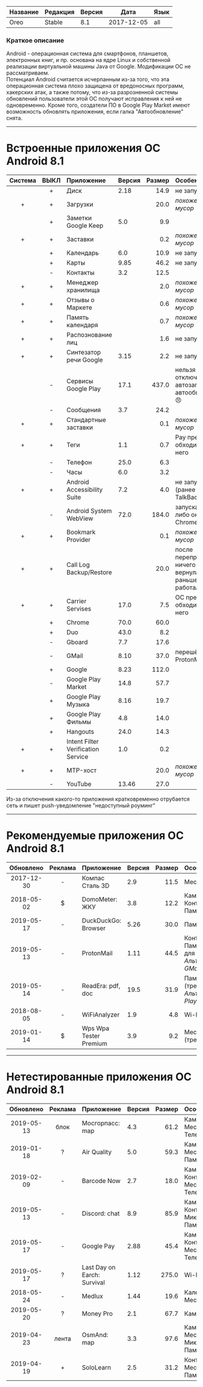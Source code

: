 [License]://creativecommons.org/licenses/by-nc-sa/4.0/deed.ru

Название|Редакция|Версия|Дата|Язык
---|---|---|---|---
Oreo|Stable|8.1|2017-12-05|all

### Краткое описание

Android - операционная система для смартфонов, планшетов, электронных книг, и пр. основана на ядре Linux 
и собственной реализации виртуальной машины Java от Google. Модификации ОС не рассматриваем.  
Потенциал Android считается исчерпанным из-за того, что эта операционная система плохо защищена от 
вредоносных программ, хакерских атак, а также потому, что из-за разрозненной системы обновлений 
пользователи этой ОС получают исправления к ней не одновременно. Кроме того, создатели ПО в Google 
Play Market имеют возможность обновлять приложения, если галка "Автообновление" снята.

---
# Встроенные приложения ОС Android 8.1

|Система|ВЫКЛ|Приложение|Версия|Размер|Особенности
|:---:|:---:|:--- |:--- | ---:|:--- 
| |+|Диск|2.18|14.9|не запускал
|+|+|Загрузки| |20.0|*похоже на мусор*
| |+|Заметки Google Keep|5.0|9.9|
|+|+|Заставки| |0.2|*похоже на мусор*
| |+|Календарь|6.0|10.9|не запускал
| |+|Карты|9.85|46.2|не запускал
| |-|Контакты|3.2|12.5|
|+|+|Менеджер хранилища| |2.0|*похоже на мусор*
|+|+|Отзывы о Маркете| |0.6|*похоже на мусор*
|+|+|Память календаря| |0.7|*похоже на мусор*
|+|+|Распознование лиц| |1.6|не запускал
|+|+|Синтезатор речи Google|3.15|2.2|не запускал
| |-|Сервисы Google Play|17.1|437.0|нельзя отключить автозапуск и автообновления :angry:
| |-|Сообщения|3.7|24.2|
|+|+|Стандартные заставки| |0.1|*похоже на мусор*
|+|+|Теги|1.1|0.7|Pay прекрасно обходится без него
| |-|Телефон|25.0|6.3|
| |-|Часы|6.0|3.2|
|+|+|Android Accessibility Suite|7.2|4.0|не запускал (ранее TalkBack)
| |-|Android System WebView|72.0|184.0|запускается либо он, либо Chrome
|+|+|Bookmark Provider| |0.1|*похоже на мусор*
|+|+|Call Log Backup/Restore| |20.0|после перепрошивки ничего не вернула, раньше работала
|+|+|Carrier Servises|17.0|7.5|ОС прекрасно обходится без него
| |+|Chrome|70.0|60.0|
| |+|Duo|43.0|8.2|
| |-|Gboard|7.7|17.6|
| |-|GMail|8.10|37.0|перешёл на ProtonMail
| |+|Google|8.23|112.0|
| |-|Google Play Market|14.8|57.7|
| |+|Google Play Музыка|8.16|19.7|
| |+|Google Play Фильмы|4.8|14.0|
| |+|Hangouts|24.0|14.3|
|+|+|Intent Filter Verification Service|1.0|0.2|
|+|+|MTP-хост| |20.0|*похоже на мусор*
| |-|YouTube|13.46|27.0|

Из-за отключения какого-то приложения кратковременно отрубается сеть и пишет push-уведомление "недоступный роуминг"

---
# Рекомендуемые приложения ОС Android 8.1

|Обновлено|Реклама|Приложение|Версия|Размер|Особенности
|:---:|:---:|:--- |:--- | ---:|:--- 
|2017-12-30|-|Компас Сталь 3D|2.9|11.5|Местоположение
|2018-05-02|$|DomoMeter: ЖКУ|3.8|12.2|Камера, Контакты, Память (требует)
|2019-05-17|-|DuckDuckGo: Browser|5.26|30.0|Память
|2019-05-13|-|ProtonMail|1.11|44.5|Контакты, Память (требует для вложений). *Альтернатива GMail*
|2019-05-14|-|ReadEra: pdf, doc|19.5|31.9|Память (требует). *Альтернатива Play Книги*
|2018-08-05|-|WiFiAnalyzer|1.9|4.8|Wi-Fi
|2019-01-14|$|Wps Wpa Tester Premium|3.9|9.2|Местоположение (требует), Wi-Fi

---
# Нетестированные приложения ОС Android 8.1

|Обновлено|Реклама|Приложение|Версия|Размер|Особенности
|:---:|:---:|:--- |:--- | ---:|:--- 
|2019-05-13|блок|Мосгорпасс: map|4.3|61.2|Камера, Местоположение, Телефон, Память
|2019-01-18|?|Air Quality|5.0|59.3|Камера, Местоположение, Память
|2019-02-09|-|Barcode Now|2.7|18.0|Камера, Контакты, Местоположение, Телефон, Память
|2019-05-13|-|Discord: chat|8.9|85.9|Камера, Контарты, Микрофон, Память
|2019-05-17|-|Google Pay|2.88|45.4|Камера, Контакты, Местоположение, Телефон, Память
|2019-05-17|?|Last Day on Earch: Survival|1.12|275.0|Wi-Fi
|2018-05-24|-|Medlux|1.44|19.6|Календарь, Местоположение
|2019-05-20|?|Money Pro|2.1|67.7|Камера, Память
|2019-04-23|лента|OsmAnd: map|3.3|97.6|Камера, Местоположение, Микрофон, Память
|2019-04-19|+|SoloLearn|2.5|31.2|Контакты, Местоположение, Память

# 
